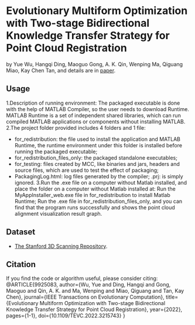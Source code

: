 # Evolutionary Multiform Optimization with Two-stage Bidirectional Knowledge Transfer Strategy for Point Cloud Registration
by Yue Wu, Hangqi Ding, Maoguo Gong, A. K. Qin, Wenping Ma, Qiguang Miao, Kay Chen Tan, and details are in [paper](https://ieeexplore.ieee.org/abstract/document/9925083).

## Usage
1.Description of running environment: The packaged executable is done with the help of MATLAB Compiler, so the user needs to download Runtime.
  MATLAB Runtime is a set of independent shared libraries, which can run compiled MATLAB applications or components without installing MATLAB.
2.The project folder provided includes 4 folders and 1 file:
  * for_redistribution: the file used to install the application and MATLAB Runtime, the runtime environment under this folder is installed before running the packaged executable;
  * for_redistribution_files_only: the packaged standalone executables;
  * for_testing: files created by MCC, like binaries and jars, headers and source files, which are used to test the effect of packaging;
  * PackagingLog.html: log files generated by the compiler; .prj: is simply ignored.
3.Run the .exe file on a computer without Matlab installed, and place the folder on a computer without Matlab installed at:
  Run the MyAppInstaller_web.exe file in for_redistribution to install Matlab Runtime;
  Run the .exe file in for_redistribution_files_only, and you can find that the program runs successfully and shows the point cloud alignment visualization result graph.

## Dataset
* [The Stanford 3D Scanning Repository](http://graphics.stanford.edu/data/3Dscanrep/).

## Citation
If you find the code or algorithm useful, please consider citing:
@ARTICLE{9925083,
  author={Wu, Yue and Ding, Hangqi and Gong, Maoguo and Qin, A. K. and Ma, Wenping and Miao, Qiguang and Tan, Kay Chen},
  journal={IEEE Transactions on Evolutionary Computation}, 
  title={Evolutionary Multiform Optimization with Two-stage Bidirectional Knowledge Transfer Strategy for Point Cloud Registration}, 
  year={2022},
  pages={1-1},
  doi={10.1109/TEVC.2022.3215743}
  }
